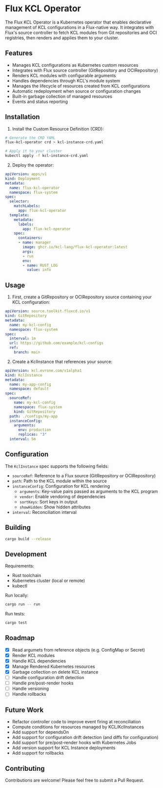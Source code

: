# Flux KCL Operator

The Flux KCL Operator is a Kubernetes operator that enables declarative management of KCL configurations in a Flux-native way. It integrates with Flux's source controller to fetch KCL modules from Git repositories and OCI registries, then renders and applies them to your cluster.

## Features

- Manages KCL configurations as Kubernetes custom resources
- Integrates with Flux source controller (GitRepository and OCIRepository)
- Renders KCL modules with configurable arguments
- Handles dependencies through KCL's module system
- Manages the lifecycle of resources created from KCL configurations
- Automatic redeployment when source or configuration changes
- Built-in garbage collection of managed resources
- Events and status reporting

## Installation

1. Install the Custom Resource Definition (CRD):

```bash
# Generate the CRD YAML
flux-kcl-operator crd > kcl-instance-crd.yaml

# Apply it to your cluster
kubectl apply -f kcl-instance-crd.yaml
```

2. Deploy the operator:

```yaml
apiVersion: apps/v1
kind: Deployment
metadata:
  name: flux-kcl-operator
  namespace: flux-system
spec:
  selector:
    matchLabels:
      app: flux-kcl-operator
  template:
    metadata:
      labels:
        app: flux-kcl-operator
    spec:
      containers:
      - name: manager
        image: ghcr.io/kcl-lang/flux-kcl-operator:latest
        args:
        - run
        env:
        - name: RUST_LOG
          value: info
```

## Usage

1. First, create a GitRepository or OCIRepository source containing your KCL configuration:

```yaml
apiVersion: source.toolkit.fluxcd.io/v1
kind: GitRepository
metadata:
  name: my-kcl-config
  namespace: flux-system
spec:
  interval: 1m
  url: https://github.com/example/kcl-configs
  ref:
    branch: main
```

2. Create a KclInstance that references your source:

```yaml
apiVersion: kcl.evrone.com/v1alpha1
kind: KclInstance
metadata:
  name: my-app-config
  namespace: default
spec:
  sourceRef:
    name: my-kcl-config
    namespace: flux-system
    kind: GitRepository
  path: ./configs/my-app
  instanceConfig:
    arguments:
      env: production
      replicas: "3"
  interval: 5m
```

## Configuration

The `KclInstance` spec supports the following fields:

- `sourceRef`: Reference to a Flux source (GitRepository or OCIRepository)
- `path`: Path to the KCL module within the source
- `instanceConfig`: Configuration for KCL rendering
  - `arguments`: Key-value pairs passed as arguments to the KCL program
  - `vendor`: Enable vendoring of dependencies
  - `sortKeys`: Sort keys in output
  - `showHidden`: Show hidden attributes
- `interval`: Reconciliation interval

## Building

```bash
cargo build --release
```

## Development

Requirements:
- Rust toolchain
- Kubernetes cluster (local or remote)
- kubectl

Run locally:

```bash
cargo run -- run
```

Run tests:

```bash
cargo test
```

## Roadmap

- [x] Read argumets from reference objects (e.g. ConfigMap or Secret)
- [x] Render KCL modules
- [x] Handle KCL dependencies
- [x] Manage Rendered Kubernetes resources
- [x] Garbage collection on delete KCL instance
- [ ] Handle configuration drift detection
- [ ] Handle pre/post-render hooks
- [ ] Handle versioning
- [ ] Handle rollbacks

## Future Work
- Refactor controller code to improve event firing at reconciliation
- Compute conditions for resources managed by KCL/KclInstances
- Add support for dependsOn
- Add support for configuration drift detection (and diffs for configuration)
- Add support for pre/post-render hooks with Kubernetes Jobs
- Add version support for KCL Instance deployments
- Add support for rollbacks

## Contributing

Contributions are welcome! Please feel free to submit a Pull Request.
